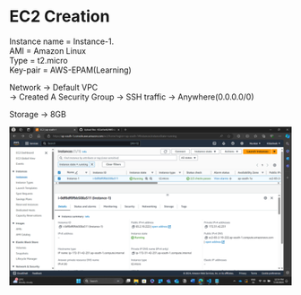 # EC2 Creation #

Instance name = Instance-1.  
AMI = Amazon Linux  
Type = t2.micro  
Key-pair = AWS-EPAM(Learning)  

Network -> Default VPC  
        -> Created A Security Group -> SSH traffic -> Anywhere(0.0.0.0/0)  
        
Storage -> 8GB 

![Ec2 Created](image.png)
